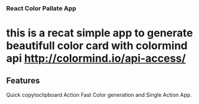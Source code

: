 ### React Color Pallate App

# this is a recat simple app to generate beautifull color card with colormind api http://colormind.io/api-access/

## Features

Quick copytoclipboard Action
Fast Color generation and Single Action App.
